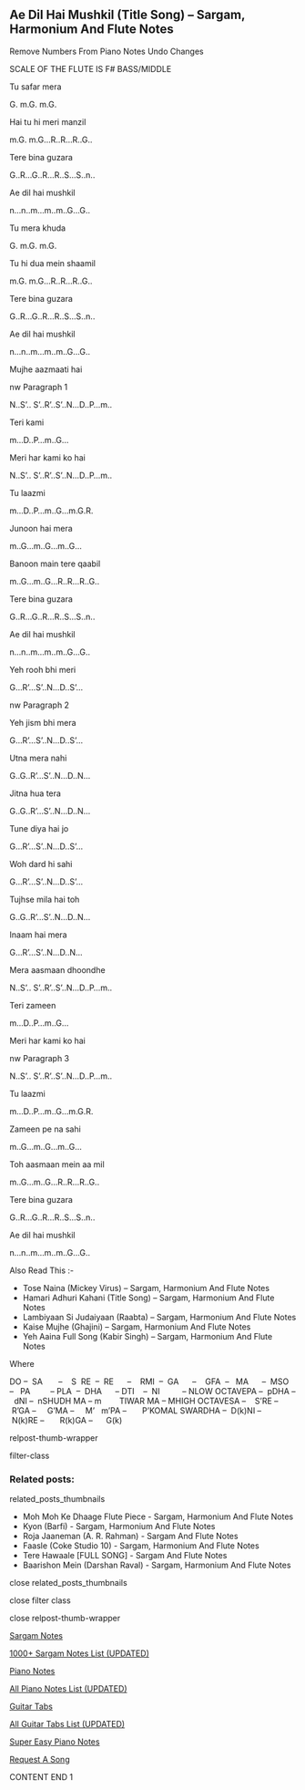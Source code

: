 
## Ae Dil Hai Mushkil (Title Song) – Sargam, Harmonium And Flute Notes

Remove Numbers From Piano Notes
Undo Changes

SCALE OF THE FLUTE IS F# BASS/MIDDLE

Tu safar mera

G. m.G. m.G.

Hai tu hi meri manzil

m.G. m.G…R..R…R..G..

Tere bina guzara

G..R…G..R…R..S…S..n..

Ae dil hai mushkil

n…n..m…m..m..G…G..

Tu mera khuda

G. m.G. m.G.

Tu hi dua mein shaamil

m.G. m.G…R..R…R..G..

Tere bina guzara

G..R…G..R…R..S…S..n..

Ae dil hai mushkil

n…n..m…m..m..G…G..

Mujhe aazmaati hai

nw Paragraph 1

N..S’.. S’..R’..S’..N…D..P…m..

Teri kami

m…D..P…m..G…

Meri har kami ko hai

N..S’.. S’..R’..S’..N…D..P…m..

Tu laazmi

m…D..P…m..G…m.G.R.

Junoon hai mera

m..G…m..G…m..G…

Banoon main tere qaabil

m..G…m..G…R..R…R..G..

Tere bina guzara

G..R…G..R…R..S…S..n..

Ae dil hai mushkil

n…n..m…m..m..G…G..

Yeh rooh bhi meri

G…R’…S’..N…D..S’…

nw Paragraph 2

Yeh jism bhi mera

G…R’…S’..N…D..S’…

Utna mera nahi

G..G..R’…S’..N…D..N…

Jitna hua tera

G..G..R’…S’..N…D..N…

Tune diya hai jo

G…R’…S’..N…D..S’…

Woh dard hi sahi

G…R’…S’..N…D..S’…

Tujhse mila hai toh

G..G..R’…S’..N…D..N…

Inaam hai mera

G…R’…S’..N…D..N…

Mera aasmaan dhoondhe

N..S’.. S’..R’..S’..N…D..P…m..

Teri zameen

m…D..P…m..G…

Meri har kami ko hai

nw Paragraph 3

N..S’.. S’..R’..S’..N…D..P…m..

Tu laazmi

m…D..P…m..G…m.G.R.

Zameen pe na sahi

m..G…m..G…m..G…

Toh aasmaan mein aa mil

m..G…m..G…R..R…R..G..

Tere bina guzara

G..R…G..R…R..S…S..n..

Ae dil hai mushkil

n…n..m…m..m..G…G..

Also Read This :-

* Tose Naina (Mickey Virus) – Sargam, Harmonium And Flute Notes
* Hamari Adhuri Kahani (Title Song) – Sargam, Harmonium And Flute Notes
* Lambiyaan Si Judaiyaan (Raabta) – Sargam, Harmonium And Flute Notes
* Kaise Mujhe (Ghajini) – Sargam, Harmonium And Flute Notes
* Yeh Aaina Full Song (Kabir Singh) – Sargam, Harmonium And Flute Notes

Where

DO –  SA       –    S  RE  –  RE      –    RMI  –  GA      –    GFA  –   MA      –  MSO  –   PA         – PLA  –  DHA      – DTI    –  NI          – NLOW OCTAVEPA –  pDHA –  dNI –  nSHUDH MA – m        TIWAR MA – MHIGH OCTAVESA –    S’RE –     R’GA –     G’MA –     M’   m’PA –       P’KOMAL SWARDHA –  D(k)NI –       N(k)RE –       R(k)GA –      G(k)

relpost-thumb-wrapper

filter-class

### Related posts:

related_posts_thumbnails

* Moh Moh Ke Dhaage Flute Piece - Sargam, Harmonium And Flute Notes
* Kyon (Barfi) - Sargam, Harmonium And Flute Notes
* Roja Jaaneman (A. R. Rahman) - Sargam And Flute Notes
* Faasle (Coke Studio 10) - Sargam, Harmonium And Flute Notes
* Tere Hawaale [FULL SONG] - Sargam And Flute Notes
* Baarishon Mein (Darshan Raval) - Sargam, Harmonium And Flute Notes

close related_posts_thumbnails

close filter class

close relpost-thumb-wrapper

[Sargam Notes](https://www.notationsworld.com/sargam-notes.html)

[1000+ Sargam Notes List (UPDATED)](https://www.notationsworld.com/all-songs-list-sargam-notes.html)

[Piano Notes](https://www.notationsworld.com/piano-notes.html)

[All Piano Notes List (UPDATED)](https://www.notationsworld.com/all-songs-list-piano-notes.html)

[Guitar Tabs](https://www.notationsworld.com/guitar-tabs.html)

[All Guitar Tabs List (UPDATED)](https://www.notationsworld.com/all-songs-list-guitar-tabs.html)

[Super Easy Piano Notes](https://studywall.in/)

[Request A Song](https://www.notationsworld.com/request-a-song.html)

CONTENT END 1

